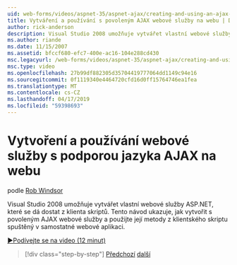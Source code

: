 ```yaml
---
uid: web-forms/videos/aspnet-35/aspnet-ajax/creating-and-using-an-ajax-enabled-web-service-in-a-web-site
title: Vytváření a používání s povoleným AJAX webové služby na webu | Dokumentace Microsoftu
author: rick-anderson
description: Visual Studio 2008 umožňuje vytvářet vlastní webové služby ASP.NET, které se dá dostat z klienta skriptů. Tento návod vám ukáže, jak vytvořit AJ...
ms.author: riande
ms.date: 11/15/2007
ms.assetid: bfccf680-efc7-400e-ac16-104e288cd430
msc.legacyurl: /web-forms/videos/aspnet-35/aspnet-ajax/creating-and-using-an-ajax-enabled-web-service-in-a-web-site
msc.type: video
ms.openlocfilehash: 27b99df882305d35704419777064dd1149c94e16
ms.sourcegitcommit: 0f1119340e4464720cfd16d0ff15764746ea1fea
ms.translationtype: MT
ms.contentlocale: cs-CZ
ms.lasthandoff: 04/17/2019
ms.locfileid: "59398693"
---
```

# <a name="creating-and-using-an-ajax-enabled-web-service-in-a-web-site"></a>Vytvoření a používání webové služby s podporou jazyka AJAX na webu

podle [Rob Windsor](https://twitter.com/robwindsor)

Visual Studio 2008 umožňuje vytvářet vlastní webové služby ASP.NET, které se dá dostat z klienta skriptů. Tento návod ukazuje, jak vytvořit s povoleným AJAX webové služby a použijte její metody z klientského skriptu spuštěný v samostatné webové aplikaci.

[&#9654;Podívejte se na video (12 minut)](https://channel9.msdn.com/Blogs/ASP-NET-Site-Videos/creating-and-using-an-ajax-enabled-web-service-in-a-web-site)

> [!div class="step-by-step"]
> [Předchozí](adding-ajax-functionality-to-an-existing-aspnet-page.md)
> [další](aspnet-ajax-a-demonstration-of-aspnet-ajax.md)
